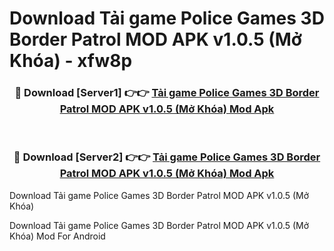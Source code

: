 # Download Tải game Police Games 3D Border Patrol MOD APK v1.0.5 (Mở Khóa) - xfw8p


<div align="center">
<h3>🔴 Download [Server1] 👉👉 <a href="https://apk-comot.site?title=Tải_game_Police_Games_3D_Border_Patrol_MOD_APK_v1.0.5_(Mở_Khóa)">Tải game Police Games 3D Border Patrol MOD APK v1.0.5 (Mở Khóa) Mod Apk</a></h3><br>
<h3>🔴 Download [Server2] 👉👉 <a href="https://apk-comot.site?title=Tải_game_Police_Games_3D_Border_Patrol_MOD_APK_v1.0.5_(Mở_Khóa)">Tải game Police Games 3D Border Patrol MOD APK v1.0.5 (Mở Khóa) Mod Apk</a></h3>
</div>



Download Tải game Police Games 3D Border Patrol MOD APK v1.0.5 (Mở Khóa) 

Download Tải game Police Games 3D Border Patrol MOD APK v1.0.5 (Mở Khóa) Mod For Android